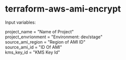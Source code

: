 # terraform-aws-ami-encrypt

Input variables:

project_name = "Name of Project" <br />
project_envrionment = "Environment: dev/stage" <br />
source_ami_region = "Region of AMI ID" <br />
source_ami_id = "ID Of AMI" <br />
kms_key_id = "KMS Key Id" <br />
